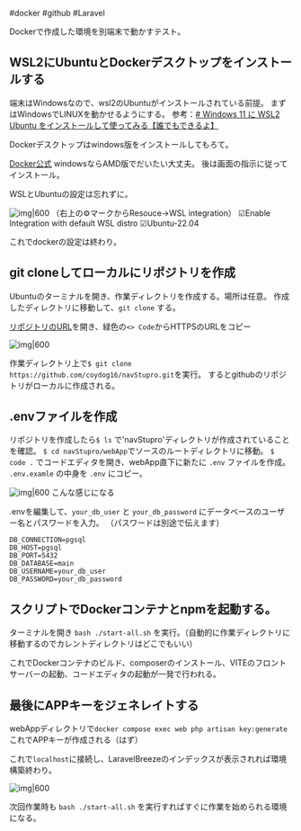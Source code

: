 #docker #github  #Laravel 

Dockerで作成した環境を別端末で動かすテスト。

## WSL2にUbuntuとDockerデスクトップをインストールする

端末はWindowsなので、wsl2のUbuntuがインストールされている前提。
まずはWindowsでLINUXを動かせるようにする。
参考：[# Windows 11 に WSL2 Ubuntu をインストールして使ってみる【誰でもできるよ】](https://note.com/hiro20180901/n/nc798a07485e2#6274b303-7384-45b0-bdcb-17b06edfbd3a)

Dockerデスクトップはwindows版をインストールしてもろて。

[Docker公式](https://www.docker.com/ja-jp/)
windowsならAMD版でだいたい大丈夫。
後は画面の指示に従ってインストール。

WSLとUbuntuの設定は忘れずに。

![img|600](https://i.gyazo.com/787be6032099454ed3ab6ba2272c47a6.png)
（右上の⚙マークからResouce→WSL integration）
☑Enable Integration with default WSL distro
☑Ubuntu-22.04

これでdockerの設定は終わり。

## git cloneしてローカルにリポジトリを作成

Ubuntuのターミナルを開き、作業ディレクトリを作成する。場所は任意。
作成したディレクトリに移動して、`git clone` する。

[リポジトリのURL](https://github.com/coydog16/navStupro)を開き、緑色の`<> Code`からHTTPSのURLをコピー

![img|600](https://i.gyazo.com/9c2a82cd1eb594ce053fea93769bb09b.png)

作業ディレクトリ上で`$ git clone https://github.com/coydog16/navStupro.git`を実行。
するとgithubのリポジトリがローカルに作成される。

## .envファイルを作成

リポジトリを作成したら`$ ls` で'navStupro'ディレクトリが作成されていることを確認。
`$ cd navStupro/webApp`でソースのルートディレクトリに移動。
`$ code .` でコードエディタを開き、webApp直下に新たに `.env` ファイルを作成。
`.env.examle` の中身を `.env` にコピー。

![img|600](https://i.gyazo.com/772dfe538cb57d9724a9823e8e9c457a.png)
こんな感じになる

.envを編集して、`your_db_user` と `your_db_password` にデータベースのユーザー名とパスワードを入力。
（パスワードは別途で伝えます）

```
DB_CONNECTION=pgsql
DB_HOST=pgsql
DB_PORT=5432
DB_DATABASE=main
DB_USERNAME=your_db_user
DB_PASSWORD=your_db_password
```

## スクリプトでDockerコンテナとnpmを起動する。

ターミナルを開き `bash ./start-all.sh` を実行。（自動的に作業ディレクトリに移動するのでカレントディレクトリはどこでもいい）

これでDockerコンテナのビルド、composerのインストール、VITEのフロントサーバーの起動、コードエディタの起動が一発で行われる。

## 最後にAPPキーをジェネレイトする

webAppディレクトリで`docker compose exec web php artisan key:generate`
これでAPPキーが作成される（はず）

これで`localhost`に接続し、LaravelBreezeのインデックスが表示されれば環境構築終わり。

![img|600](https://i.gyazo.com/aa8ab03785ad3fca4664e904ca7ded18.png)


次回作業時も  `bash ./start-all.sh`  を実行すればすぐに作業を始められる環境になる。

